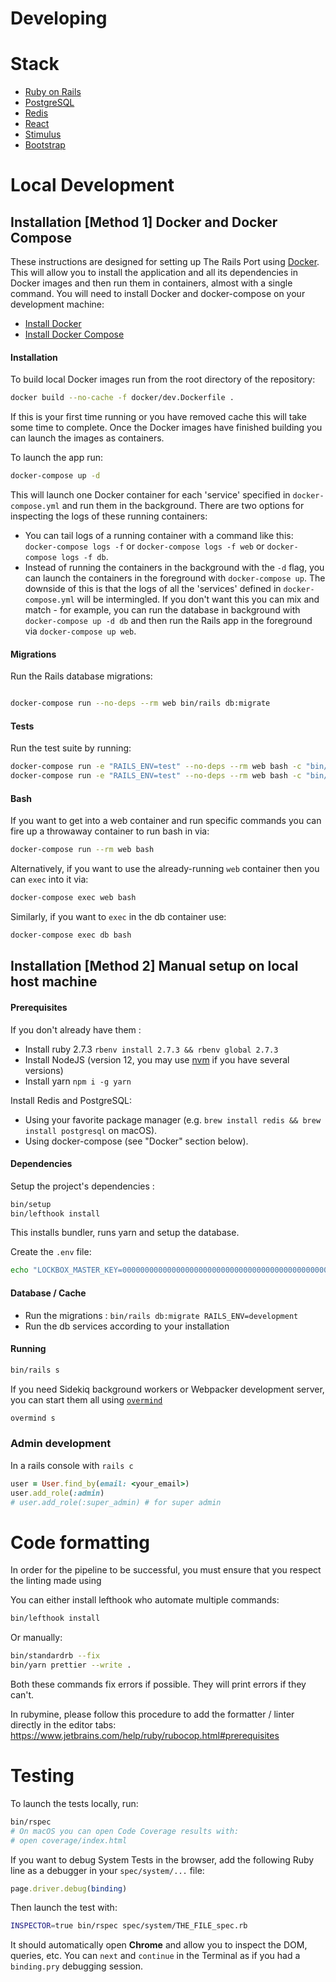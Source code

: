 # Developing

# Stack

- [Ruby on Rails](https://rubyonrails.org/)
- [PostgreSQL](https://www.postgresql.org/)
- [Redis](https://redis.io/)
- [React](https://reactjs.org/)
- [Stimulus](https://stimulus.hotwire.dev/)
- [Bootstrap](https://getbootstrap.com/)

# Local Development

## Installation [Method 1] Docker and Docker Compose

These instructions are designed for setting up The Rails Port using [Docker](https://www.docker.com/). This will allow you to install the application and all its dependencies in Docker images and then run them in containers, almost with a single command. You will need to install Docker and docker-compose on your development machine:

- [Install Docker](https://docs.docker.com/install/)
- [Install Docker Compose](https://docs.docker.com/compose/install/)

#### Installation

To build local Docker images run from the root directory of the repository:

```bash
docker build --no-cache -f docker/dev.Dockerfile .
```

If this is your first time running or you have removed cache this will take some time to complete. Once the Docker images have finished building you can launch the images as containers.

To launch the app run:

```bash
docker-compose up -d
```

This will launch one Docker container for each 'service' specified in `docker-compose.yml` and run them in the background. There are two options for inspecting the logs of these running containers:

- You can tail logs of a running container with a command like this: `docker-compose logs -f` or `docker-compose logs -f web` or `docker-compose logs -f db`.
- Instead of running the containers in the background with the `-d` flag, you can launch the containers in the foreground with `docker-compose up`. The downside of this is that the logs of all the 'services' defined in `docker-compose.yml` will be intermingled. If you don't want this you can mix and match - for example, you can run the database in background with `docker-compose up -d db` and then run the Rails app in the foreground via `docker-compose up web`.

#### Migrations

Run the Rails database migrations:

```bash

docker-compose run --no-deps --rm web bin/rails db:migrate
```

#### Tests

Run the test suite by running:

```bash
docker-compose run -e "RAILS_ENV=test" --no-deps --rm web bash -c "bin/rails db:create db:migrate"
docker-compose run -e "RAILS_ENV=test" --no-deps --rm web bash -c "bin/rspec"
```

#### Bash

If you want to get into a web container and run specific commands you can fire up a throwaway container to run bash in via:

```bash
docker-compose run --rm web bash
```

Alternatively, if you want to use the already-running `web` container then you can `exec` into it via:

```bash
docker-compose exec web bash
```

Similarly, if you want to `exec` in the db container use:

```bash
docker-compose exec db bash
```

## Installation [Method 2] Manual setup on local host machine

#### Prerequisites

If you don't already have them :

- Install ruby 2.7.3 `rbenv install 2.7.3 && rbenv global 2.7.3`
- Install NodeJS (version 12, you may use [nvm](https://github.com/nvm-sh/nvm) if you have several versions)
- Install yarn `npm i -g yarn`

Install Redis and PostgreSQL:

- Using your favorite package manager (e.g. `brew install redis && brew install postgresql` on macOS).
- Using docker-compose (see "Docker" section below).

#### Dependencies

Setup the project's dependencies :

```bash
bin/setup
bin/lefthook install
```

This installs bundler, runs yarn and setup the database.

Create the `.env` file:

```bash
echo "LOCKBOX_MASTER_KEY=0000000000000000000000000000000000000000000000000000000000000000" > .env
```

#### Database / Cache

- Run the migrations : `bin/rails db:migrate RAILS_ENV=development`
- Run the db services according to your installation

#### Running

```bash
bin/rails s
```

If you need Sidekiq background workers or Webpacker development server, you can
start them all using [`overmind`](https://github.com/DarthSim/overmind)

```bash
overmind s
```

### Admin development

In a rails console with `rails c`

```ruby
user = User.find_by(email: <your_email>)
user.add_role(:admin)
# user.add_role(:super_admin) # for super admin
```

# Code formatting

In order for the pipeline to be successful, you must ensure that you respect
the linting made using

You can either install lefthook who automate multiple commands:

```bash
bin/lefthook install
```

Or manually:

```bash
bin/standardrb --fix
bin/yarn prettier --write .
```

Both these commands fix errors if possible. They will print errors if they
can't.

In rubymine, please follow this procedure to add the formatter / linter
directly in the editor tabs:
https://www.jetbrains.com/help/ruby/rubocop.html#prerequisites

# Testing

To launch the tests locally, run:

```bash
bin/rspec
# On macOS you can open Code Coverage results with:
# open coverage/index.html
```

If you want to debug System Tests in the browser, add the following Ruby line
as a debugger in your `spec/system/...` file:

```ruby
page.driver.debug(binding)
```

Then launch the test with:

```bash
INSPECTOR=true bin/rspec spec/system/THE_FILE_spec.rb
```

It should automatically open **Chrome** and allow you to inspect the DOM,
queries, etc. You can `next` and `continue` in the Terminal as if you had a
`binding.pry` debugging session.
